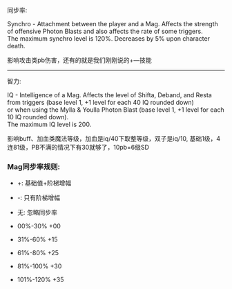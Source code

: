 同步率:

Synchro - Attachment between the player and a Mag. Affects the strength of offensive Photon Blasts and also affects the rate of some triggers.  
The maximum synchro level is 120%. Decreases by 5% upon character death.   

影响攻击类pb伤害，还有的就是我们刚刚说的+—技能

---

智力:

IQ - Intelligence of a Mag. Affects the level of Shifta, Deband, and Resta from triggers (base level 1, +1 level for each 40 IQ rounded down)   
or when using the Mylla & Youlla Photon Blast (base level 1, +1 level for each 10 IQ rounded down).   
The maximum IQ level is 200.   

影响buff、加血类魔法等级，加血是iq/40下取整等级，双子是iq/10, 基础1级，4连81级，PB不满的情况下有30就够了，10pb=6级SD

### Mag同步率规则:

* +: 基础值+阶梯增幅 
* -: 只有阶梯增幅 
* 无: 忽略同步率

*   00%-30% +00
*   31%-60% +15
*   61%-80% +25
*  81%-100% +30
* 101%-120% +35